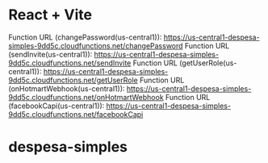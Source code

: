 # React + Vite

Function URL (changePassword(us-central1)): https://us-central1-despesa-simples-9dd5c.cloudfunctions.net/changePassword
Function URL (sendInvite(us-central1)): https://us-central1-despesa-simples-9dd5c.cloudfunctions.net/sendInvite
Function URL (getUserRole(us-central1)): https://us-central1-despesa-simples-9dd5c.cloudfunctions.net/getUserRole
Function URL (onHotmartWebhook(us-central1)): https://us-central1-despesa-simples-9dd5c.cloudfunctions.net/onHotmartWebhook
Function URL (facebookCapi(us-central1)): https://us-central1-despesa-simples-9dd5c.cloudfunctions.net/facebookCapi

# despesa-simples
